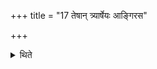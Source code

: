 +++
title = "17 तेषान् त्र्यार्षेयः आङ्गिरस"

+++

<details><summary>थिते</summary>

तेषां त्र्यार्षेयः । आङ्गिरस वामदेव बार्हदुक्थ्येति । बृहदुक्थ्यवद्वामदेववदङ्गिरोवदिति १७
</details>
